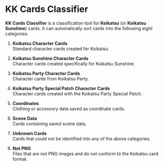 
# KK Cards Classifier

**KK Cards Classifier** is a classification tool for **Koikatsu** (or **Koikatsu Sunshine**) cards. It can automatically sort cards into the following eight categories:

1. **Koikatsu Character Cards**  
   Standard character cards created for Koikatsu.
   
2. **Koikatsu Sunshine Character Cards**  
   Character cards created specifically for Koikatsu Sunshine.

3. **Koikatsu Party Character Cards**  
   Character cards from Koikatsu Party.

4. **Koikatsu Party Special Patch Character Cards**  
   Character cards created with the Koikatsu Party Special Patch.

5. **Coordinates**  
   Clothing or accessory data saved as coordinate cards.

6. **Scene Data**  
   Cards containing saved scene data.

7. **Unknown Cards**  
   Cards that could not be identified into any of the above categories.

8. **Not PNG**  
   Files that are not PNG images and do not conform to the Koikatsu card format.
